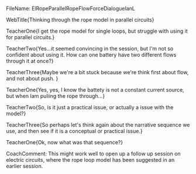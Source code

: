 FileName: ElRopeParallelRopeFlowForceDialogueIanL

WebTitle{Thinking through the rope model in parallel circuits}

TeacherOne{I get the rope model for single loops, but struggle with using it for parallel circuits.}

TeacherTwo{Yes&hellip;it seemed convincing in the session, but I'm not so confident about using it. How can one battery have two different flows through it at once?}

TeacherThree{Maybe we're a bit stuck because we're think first about flow, and not about push. }
 
TeacherOne{Yes, yes, I know the battety is not a constant current source, but when Iam puliing the rope through&hellip;}

TeacherTwo{So, is it just a practical issue, or actually a issue with the model?}
 
TeacherThree{So perhaps let's think again about the narrative sequence we use, and then see if it is a conceptual or practical issue.}

TeacherOne{Ok, now what was that sequence?}

CoachComment: This might work well to open up a follow up session on electric circuits, where the rope loop model has been suggested in an earlier session.

  